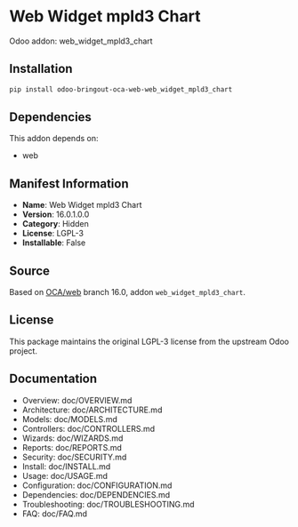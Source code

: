 # Web Widget mpld3 Chart

Odoo addon: web_widget_mpld3_chart

## Installation

```bash
pip install odoo-bringout-oca-web-web_widget_mpld3_chart
```

## Dependencies

This addon depends on:
- web

## Manifest Information

- **Name**: Web Widget mpld3 Chart
- **Version**: 16.0.1.0.0
- **Category**: Hidden
- **License**: LGPL-3
- **Installable**: False

## Source

Based on [OCA/web](https://github.com/OCA/web) branch 16.0, addon `web_widget_mpld3_chart`.

## License

This package maintains the original LGPL-3 license from the upstream Odoo project.

## Documentation

- Overview: doc/OVERVIEW.md
- Architecture: doc/ARCHITECTURE.md
- Models: doc/MODELS.md
- Controllers: doc/CONTROLLERS.md
- Wizards: doc/WIZARDS.md
- Reports: doc/REPORTS.md
- Security: doc/SECURITY.md
- Install: doc/INSTALL.md
- Usage: doc/USAGE.md
- Configuration: doc/CONFIGURATION.md
- Dependencies: doc/DEPENDENCIES.md
- Troubleshooting: doc/TROUBLESHOOTING.md
- FAQ: doc/FAQ.md
